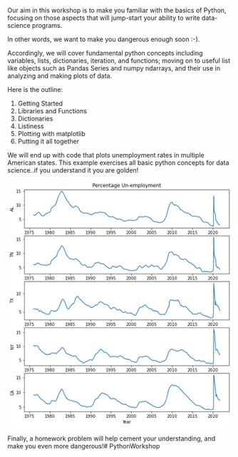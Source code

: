 Our aim in this workshop is to make you familiar with the basics of Python, focusing on those aspects that will jump-start your ability to write data-science programs.

In other words, we want to make you dangerous enough soon :-).

Accordingly, we will cover fundamental python concepts including variables, lists, dictionaries, iteration, and functions; moving on to useful list like objects such as Pandas Series and numpy ndarrays, and their use in analyzing and making plots of data.

Here is the outline:

1. Getting Started
2. Libraries and Functions
3. Dictionaries
4. Listiness
5. Plotting with matplotlib
6. Putting it all together

We will end up with code that plots unemployment rates in multiple American states. This example exercises all basic python concepts for data science..if you understand it you are golden!

![](images/unemploy.png)

Finally, a homework problem will help cement your understanding, and make you even more dangerous!# PythonWorkshop
